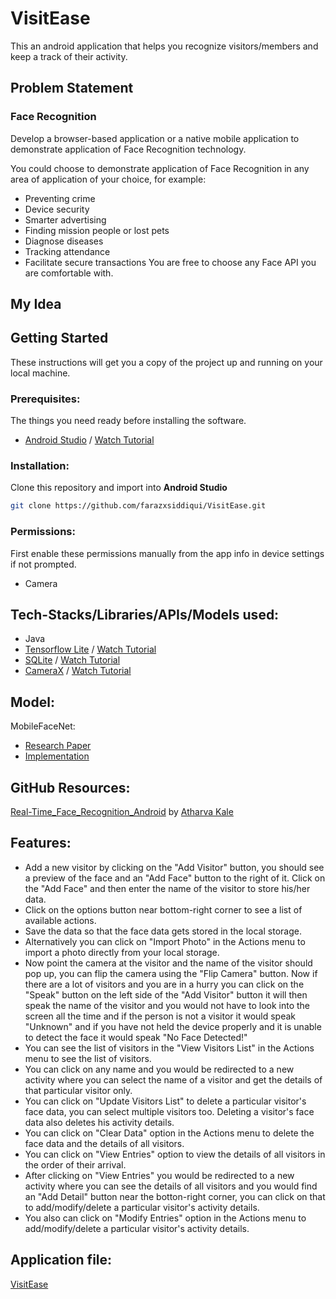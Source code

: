 # VisitEase
This an android application that helps you recognize visitors/members and keep a track of their activity.

## Problem Statement
### Face Recognition
Develop a browser-based application or a native mobile application to demonstrate application of Face Recognition technology.

You could choose to demonstrate application of Face Recognition in any area of application of your choice, for example:

* Preventing crime
* Device security
* Smarter advertising
* Finding mission people or lost pets
* Diagnose diseases
* Tracking attendance
* Facilitate secure transactions
You are free to choose any Face API you are comfortable with.

## My Idea


## Getting Started
These instructions will get you a copy of the project up and running on your local machine.

### Prerequisites:
The things you need ready before installing the software.
* [Android Studio](https://developer.android.com/studio/intro) / [Watch Tutorial](https://www.youtube.com/watch?v=5LMRbAiRkdY)

### Installation:
Clone this repository and import into **Android Studio**
```bash
git clone https://github.com/farazxsiddiqui/VisitEase.git
```

### Permissions:
First enable these permissions manually from the app info in device settings if not prompted.
* Camera

## Tech-Stacks/Libraries/APIs/Models used:
* Java
* [Tensorflow Lite](https://www.tensorflow.org/lite/android) / [Watch Tutorial](https://www.youtube.com/watch?v=s_XOVkjXQbU&t=874s)
* [SQLite](https://www.sqlite.org/docs.html) / [Watch Tutorial](https://www.youtube.com/playlist?list=PLSrm9z4zp4mGK0g_0_jxYGgg3os9tqRUQ)
* [CameraX](https://developer.android.com/training/camerax) / [Watch Tutorial](https://www.youtube.com/watch?v=IrwhjDtpIU0&t=1s)

## Model: 
MobileFaceNet:
* [Research Paper](https://drive.google.com/file/d/1rrdEO7VSBviZQSjvADM74SjCz-m4r-6c/view?usp=sharing)
* [Implementation](https://github.com/sirius-ai/MobileFaceNet_TF)

## GitHub Resources:
[Real-Time_Face_Recognition_Android](https://github.com/atharvakale31/Real-Time_Face_Recognition_Android) by [Atharva Kale](https://github.com/atharvakale31)

## Features:
* Add a new visitor by clicking on the "Add Visitor" button, you should see a preview of the face and an "Add Face" button to the right of it.
  Click on the "Add Face" and then enter the name of the visitor to store his/her data.
* Click on the options button near bottom-right corner to see a list of available actions.
* Save the data so that the face data gets stored in the local storage.
* Alternatively you can click on "Import Photo" in the Actions menu to import a photo directly from your local storage.
* Now point the camera at the visitor and the name of the visitor should pop up, you can flip the camera using the "Flip Camera" button.
  Now if there are a lot of visitors and you are in a hurry you can click on the "Speak" button on the left side of the "Add Visitor" button
  it will then speak the name of the visitor and you would not have to look into the screen all the time and if the person is not a visitor
  it would speak "Unknown" and if you have not held the device properly and it is unable to detect the face it would speak "No Face Detected!"
* You can see the list of visitors in the "View Visitors List" in the Actions menu to see the list of visitors.
* You can click on any name and you would be redirected to a new activity where you can select the name of a visitor
  and get the details of that particular visitor only.
* You can click on "Update Visitors List" to delete a particular visitor's face data, you can select multiple visitors too.
  Deleting a visitor's face data also deletes his activity details.
* You can click on "Clear Data" option in the Actions menu to delete the face data and the details of all visitors.
* You can click on "View Entries" option to view the details of all visitors in the order of their arrival.
* After clicking on "View Entries" you would be redirected to a new activity where you can see the details of all visitors
  and you would find an "Add Detail" button near the botton-right corner, you can click on that to 
  add/modify/delete a particular visitor's activity details.
* You also can click on "Modify Entries" option in the Actions menu to add/modify/delete a particular visitor's activity details.

## Application file:
[VisitEase](https://drive.google.com/file/d/1YP06oNYp7tlw03Rdli-qqDtU0eQ96C3H/view?usp=sharing)
